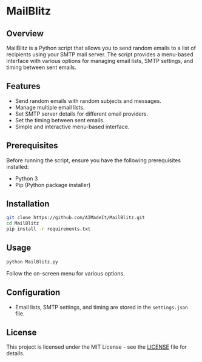 # MailBlitz

## Overview

MailBlitz is a Python script that allows you to send random emails to a list of recipients using your SMTP mail server. The script provides a menu-based interface with various options for managing email lists, SMTP settings, and timing between sent emails.

## Features

- Send random emails with random subjects and messages.
- Manage multiple email lists.
- Set SMTP server details for different email providers.
- Set the timing between sent emails.
- Simple and interactive menu-based interface.

## Prerequisites

Before running the script, ensure you have the following prerequisites installed:

- Python 3
- Pip (Python package installer)

## Installation

```bash
git clone https://github.com/AIMadeIt/MailBlitz.git
cd MailBlitz
pip install -r requirements.txt
```

## Usage

```bash
python MailBlitz.py
```

Follow the on-screen menu for various options.

## Configuration

- Email lists, SMTP settings, and timing are stored in the `settings.json` file.

## License

This project is licensed under the MIT License - see the [LICENSE](LICENSE) file for details.
